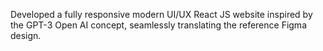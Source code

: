 Developed a fully responsive modern UI/UX React JS website inspired by the GPT-3 Open AI concept, seamlessly
translating the reference Figma design.


